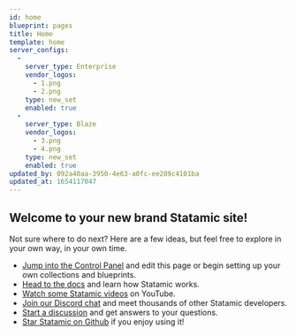 ```yaml
---
id: home
blueprint: pages
title: Home
template: home
server_configs:
  -
    server_type: Enterprise
    vendor_logos:
      - 1.png
      - 2.png
    type: new_set
    enabled: true
  -
    server_type: Blaze
    vendor_logos:
      - 3.png
      - 4.png
    type: new_set
    enabled: true
updated_by: 092a40aa-3950-4e63-a0fc-ee289c4101ba
updated_at: 1654117047
---
```

## Welcome to your new brand Statamic site!

Not sure where to do next? Here are a few ideas, but feel free to explore in your own way, in your own time.

-   [Jump into the Control Panel](/cp) and edit this page or begin setting up your own collections and blueprints.
-   [Head to the docs](https://statamic.dev) and learn how Statamic works.
-   [Watch some Statamic videos](https://youtube.com/statamic) on YouTube.
-   [Join our Discord chat](https://statamic.com/discord) and meet thousands of other Statamic developers.
-   [Start a discussion](https://github.com/statamic/cms/discussions) and get answers to your questions.
-   [Star Statamic on Github](https://github.com/statamic/cms) if you enjoy using it!

